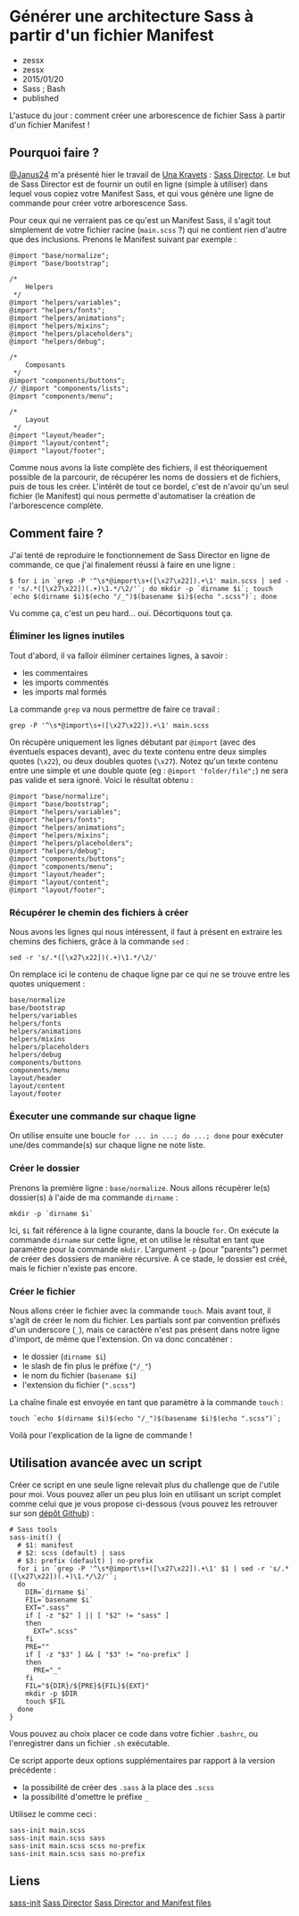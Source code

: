 # Générer une architecture Sass à partir d'un fichier Manifest
- zessx
- zessx
- 2015/01/20
- Sass ; Bash
- published

L'astuce du jour : comment créer une arborescence de fichier Sass à partir d'un fichier Manifest !

## Pourquoi faire ?

[@Janus24](https://twitter.com/Janus24) m'a présenté hier le travail de [Una Kravets](http://unakravets.com/) : [Sass Director](http://sassdirector.com/). Le but de Sass Director est de fournir un outil en ligne (simple à utiliser) dans lequel vous copiez votre Manifest Sass, et qui vous génère une ligne de commande pour créer votre arborescence Sass.

Pour ceux qui ne verraient pas ce qu'est un Manifest Sass, il s'agit tout simplement de votre fichier racine (`main.scss` ?) qui ne contient rien d'autre que des inclusions. Prenons le Manifest suivant par exemple :

    @import "base/normalize";
    @import "base/bootstrap";

    /*
        Helpers
     */
    @import "helpers/variables";
    @import "helpers/fonts";
    @import "helpers/animations";
    @import "helpers/mixins";
    @import "helpers/placeholders";
    @import "helpers/debug";

    /*
        Composants
     */
    @import "components/buttons";
    // @import "components/lists";
    @import "components/menu";

    /*
        Layout
     */
    @import "layout/header";
    @import "layout/content";
    @import "layout/footer";

Comme nous avons la liste complète des fichiers, il est théoriquement possible de la parcourir, de récupérer les noms de dossiers et de fichiers, puis de tous les créer. L'intérêt de tout ce bordel, c'est de n'avoir qu'un seul fichier (le Manifest) qui nous permette d'automatiser la création de l'arborescence complète.

## Comment faire ?

J'ai tenté de reproduire le fonctionnement de Sass Director en ligne de commande, ce que j'ai finalement réussi à faire en une ligne :

    $ for i in `grep -P '^\s*@import\s+([\x27\x22]).+\1' main.scss | sed -r 's/.*([\x27\x22])(.+)\1.*/\2/'`; do mkdir -p `dirname $i`; touch `echo $(dirname $i)$(echo "/_")$(basename $i)$(echo ".scss")`; done

Vu comme ça, c'est un peu hard... oui. Décortiquons tout ça.

### Éliminer les lignes inutiles

Tout d'abord, il va falloir éliminer certaines lignes, à savoir :

- les commentaires
- les imports commentés
- les imports mal formés

La commande `grep` va nous permettre de faire ce travail :

    grep -P '^\s*@import\s+([\x27\x22]).+\1' main.scss

On récupère uniquement les lignes débutant par `@import` (avec des éventuels espaces devant), avec du texte contenu entre deux simples quotes (`\x22`), ou deux doubles quotes (`\x27`). Notez qu'un texte contenu entre une simple et une double quote (eg : `@import 'folder/file";`) ne sera pas valide et sera ignoré. Voici le résultat obtenu :

    @import "base/normalize";
    @import "base/bootstrap";
    @import "helpers/variables";
    @import "helpers/fonts";
    @import "helpers/animations";
    @import "helpers/mixins";
    @import "helpers/placeholders";
    @import "helpers/debug";
    @import "components/buttons";
    @import "components/menu";
    @import "layout/header";
    @import "layout/content";
    @import "layout/footer";

### Récupérer le chemin des fichiers à créer

Nous avons les lignes qui nous intéressent, il faut à présent en extraire les chemins des fichiers, grâce à la commande `sed` :

    sed -r 's/.*([\x27\x22])(.+)\1.*/\2/'

On remplace ici le contenu de chaque ligne par ce qui ne se trouve entre les quotes uniquement :

    base/normalize
    base/bootstrap
    helpers/variables
    helpers/fonts
    helpers/animations
    helpers/mixins
    helpers/placeholders
    helpers/debug
    components/buttons
    components/menu
    layout/header
    layout/content
    layout/footer

### Éxecuter une commande sur chaque ligne

On utilise ensuite une boucle `for ... in ...; do ...; done` pour exécuter une/des commande(s) sur chaque ligne ne note liste.

### Créer le dossier

Prenons la première ligne : `base/normalize`. Nous allons récupérer le(s) dossier(s) à l'aide de ma commande `dirname` :

    mkdir -p `dirname $i`

Ici, `$i` fait référence à la ligne courante, dans la boucle `for`. On exécute la commande `dirname` sur cette ligne, et on utilise le résultat en tant que paramètre pour la commande `mkdir`. L'argument `-p` (pour "parents") permet de créer des dossiers de manière récursive. À ce stade, le dossier est créé, mais le fichier n'existe pas encore.

### Créer le fichier

Nous allons créer le fichier avec la commande `touch`. Mais avant tout, il s'agit de créer le nom du fichier. Les partials sont par convention préfixés d'un underscore (`_`), mais ce caractère n'est pas présent dans notre ligne d'import, de même que l'extension. On va donc concaténer :

- le dossier (`dirname $i`)
- le slash de fin plus le préfixe (`"/_"`)
- le nom du fichier (`basename $i`)
- l'extension du fichier (`".scss"`)

La chaîne finale est envoyée en tant que paramètre à la commande `touch` :

    touch `echo $(dirname $i)$(echo "/_")$(basename $i)$(echo ".scss")`;

Voilà pour l'explication de la ligne de commande !

## Utilisation avancée avec un script

Créer ce script en une seule ligne relevait plus du challenge que de l'utile pour moi. Vous pouvez aller un peu plus loin en utilisant un script complet comme celui que je vous propose ci-dessous (vous pouvez les retrouver sur son [dépôt Github](https://github.com/zessx/sass-init)) :

    # Sass tools
    sass-init() {
      # $1: manifest
      # $2: scss (default) | sass
      # $3: prefix (default) | no-prefix
      for i in `grep -P '^\s*@import\s+([\x27\x22]).+\1' $1 | sed -r 's/.*([\x27\x22])(.+)\1.*/\2/'`;
      do
        DIR=`dirname $i`
        FIL=`basename $i`
        EXT=".sass"
        if [ -z "$2" ] || [ "$2" != "sass" ]
        then
          EXT=".scss"
        fi
        PRE=""
        if [ -z "$3" ] && [ "$3" != "no-prefix" ]
        then
          PRE="_"
        fi
        FIL="${DIR}/${PRE}${FIL}${EXT}"
        mkdir -p $DIR
        touch $FIL
      done
    }

Vous pouvez au choix placer ce code dans votre fichier `.bashrc`, ou l'enregistrer dans un fichier `.sh` exécutable.

Ce script apporte deux options supplémentaires par rapport à la version précédente :

- la possibilité de créer des `.sass` à la place des `.scss`
- la possibilité d'omettre le préfixe `_`

Utilisez le comme ceci :

    sass-init main.scss
    sass-init main.scss sass
    sass-init main.scss scss no-prefix
    sass-init main.scss sass no-prefix

## Liens

[sass-init](https://github.com/zessx/sass-init)
[Sass Director](http://sassdirector.com/)
[Sass Director and Manifest files](http://una.github.io/sass-manifests/)
